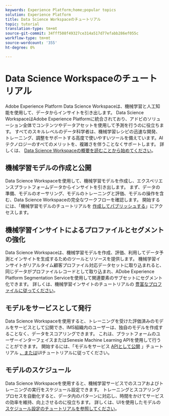 ```yaml
---
keywords: Experience Platform;home;popular topics
solution: Experience Platform
title: Data Science Workspaceのチュートリアル
topic: tutorial
translation-type: tm+mt
source-git-commit: 34fff508f49327ce314a517d77efabb286ef055c
workflow-type: tm+mt
source-wordcount: '355'
ht-degree: 0%

---
```



# Data Science Workspaceのチュートリアル

Adobe Experience Platform Data Science Workspaceは、機械学習と人工知能を使用して、データからインサイトを引き出します。 Data Science WorkspaceはAdobe Experience Platformに統合されており、アドビのソリューション全体でコンテンツやデータアセットを使用して予測を行うのに役立ちます。 すべてのスキルレベルのデータ科学者は、機械学習レシピの迅速な開発、トレーニング、調整をサポートする高度で使いやすいツールを備えています。AIテクノロジーのすべてのメリットを、複雑さを伴うことなくサポートします。 詳しくは、 [Data Science Workspaceの概要を読むことから始めてください](../data-science-workspace/home.md)。

## 機械学習モデルの作成と公開

Data Science Workspaceを使用して、機械学習モデルを作成し、エクスペリエンスプラットフォームデータからインサイトを引き出します。 まず、データの準備、モデルのオーサリング、モデルのトレーニングと評価、モデルの操作を含む、Data Science Workspaceの完全なワークフローを確認します。 開始するには、「機械学習モデルのチュートリアルを [作成してパブリッシュする](../data-science-workspace/models-recipes/create-publish-model.md)」にアクセスします。

## 機械学習インサイトによるプロファイルとセグメントの強化

Data Science Workspaceは、機械学習モデルを作成、評価、利用してデータ予測とインサイトを生成するためのツールとリソースを提供します。 機械学習インサイトがリアルタイム顧客プロファイル対応データセットに取り込まれると、同じデータがプロファイルレコードとして取り込まれ、ADobe Experience Platform Segmentation Serviceを使用して関連要素のサブセットにセグメント化できます。 詳しくは、機械学習インサイトのチュートリアルの [豊富なプロファイルに従ってください](../data-science-workspace/models-recipes/enrich-profile.md)。

## モデルをサービスとして発行

Data Science Workspaceを使用すると、トレーニングを受けた評価済みのモデルをサービスとして公開でき、IMS組織内のユーザーは、独自のモデルを作成することなく、データをスコアリングできます。 これは、プラットフォームのユーザーインターフェイスまたはSenesie Machine Learning APIを使用して行うことができます。 開始するには、「モデルをサービス [APIとして公開](../data-science-workspace/models-recipes/publish-model-service-api.md) 」チュートリアル [、または](../data-science-workspace/models-recipes/publish-model-service-ui.md)UIチュートリアルに従ってください。

## モデルのスケジュール

Data Science Workspaceを使用すると、機械学習サービスでのスコアおよびトレーニングの実行をスケジュール設定できます。 トレーニングとスコアリングプロセスを自動化すると、データ内のパターンに対応し、時間をかけてサービスの効率を維持、向上させるのに役立ちます。 詳しくは、UIを使用したモデルの [スケジュール設定のチュートリアルを参照してください](../data-science-workspace/models-recipes/schedule-models-ui.md)。